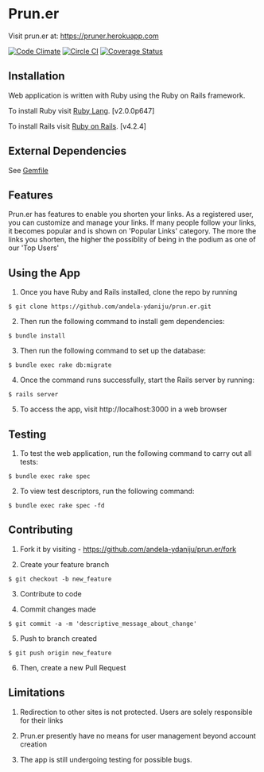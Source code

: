 # Prun.er
Visit prun.er at: https://pruner.herokuapp.com

[![Code Climate](https://codeclimate.com/github/andela-ydaniju/prun.er/badges/gpa.svg)](https://codeclimate.com/github/andela-ydaniju/prun.er) [![Circle CI](https://circleci.com/gh/andela-ydaniju/prun.er.svg?style=svg)](https://circleci.com/gh/andela-ydaniju/prun.er) [![Coverage Status](https://coveralls.io/repos/andela-ydaniju/prun.er/badge.svg?branch=master&service=github)](https://coveralls.io/github/andela-ydaniju/prun.er?branch=master)

## Installation
Web application is written with Ruby using the Ruby on Rails framework.

To install Ruby visit [Ruby Lang](https://www.ruby-lang.org). [v2.0.0p647]

To install Rails visit [Ruby on Rails](http://rubyonrails.org/). [v4.2.4]

## External Dependencies
See [Gemfile](Gemfile)

## Features
Prun.er has features to enable you shorten your links. As a registered user, you can customize and manage your links. If many people follow your links, it becomes popular and is shown on 'Popular Links' category. The more the links you shorten, the higher the possiblity of being in the podium as one of our 'Top Users'

## Using the App

1. Once you have Ruby and Rails installed, clone the repo by running

  ```$ git clone https://github.com/andela-ydaniju/prun.er.git```

2. Then run the following command to install gem dependencies:

  ```$ bundle install```

3. Then run the following command to set up the database:

  ```$ bundle exec rake db:migrate```

4. Once the command runs successfully, start the Rails server by running:

  ```$ rails server```

5. To access the app, visit http://localhost:3000 in a web browser

## Testing

1. To test the web application, run the following command to carry out all tests:

  ```$ bundle exec rake spec```

2. To view test descriptors, run the following command:

  ```$ bundle exec rake spec -fd```

## Contributing

1. Fork it by visiting - https://github.com/andela-ydaniju/prun.er/fork

2. Create your feature branch

  ```$ git checkout -b new_feature```

3. Contribute to code

4. Commit changes made

  ```$ git commit -a -m 'descriptive_message_about_change'```

5. Push to branch created

  ```$ git push origin new_feature```

6. Then, create a new Pull Request

## Limitations

1. Redirection to other sites is not protected. Users are solely responsible for their links

2. Prun.er presently have no means for user management beyond account creation

3. The app is still undergoing testing for possible bugs.